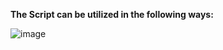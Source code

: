 **The Script can be utilized in the following ways:**

![image](https://user-images.githubusercontent.com/123836085/215287750-c56e3ed0-e34d-4b66-9098-7ce4be7e970d.png)

